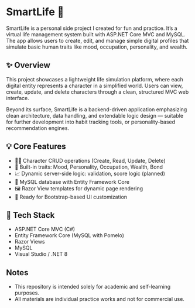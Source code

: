 # SmartLife 🌱  
SmartLife is a personal side project I created for fun and practice. It’s a virtual life management system built with ASP.NET Core MVC and MySQL. The app allows users to create, edit, and manage simple digital profiles that simulate basic human traits like mood, occupation, personality, and wealth.

## ✨ Overview
This project showcases a lightweight life simulation platform, where each digital entity represents a character in a simplified world. Users can view, create, update, and delete characters through a clean, structured MVC web interface.

Beyond its surface, SmartLife is a backend-driven application emphasizing clean architecture, data handling, and extendable logic design — suitable for further development into habit tracking tools, or personality-based recommendation engines.

## 💡 Core Features
- 🧍‍♂️ Character CRUD operations (Create, Read, Update, Delete)
- 🧠 Built-in traits: Mood, Personality, Occupation, Wealth, Bond
- 📈 Dynamic server-side logic: validation, score logic (planned)
- 💾 MySQL database with Entity Framework Core
- 🖼 Razor View templates for dynamic page rendering
- 🎨 Ready for Bootstrap-based UI customization

## 🧰 Tech Stack
- ASP.NET Core MVC (C#)
- Entity Framework Core (MySQL with Pomelo)
- Razor Views
- MySQL
- Visual Studio / .NET 8

## Notes
- This repository is intended solely for academic and self-learning purposes.  
- All materials are individual practice works and not for commercial use.

